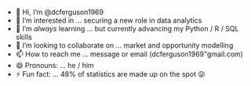 - 👋 Hi, I’m @dcferguson1969
- 👀 I’m interested in ... securing a new role in data analytics
- 🌱 I’m *always* learning ... but currently advancing my Python / R / SQL skills
- 💞️ I’m looking to collaborate on ... market and opportunity modelling
- 📫 How to reach me ... message or email (dcferguson1969"gmail.com)
- 😄 Pronouns: ... he / him
- ⚡ Fun fact: ... 48% of statistics are made up on the spot 😜
<!---
dcferguson1969/dcferguson1969 is a ✨ special ✨ repository because its `README.md` (this file) appears on your GitHub profile.
You can click the Preview link to take a look at your changes.
--->
